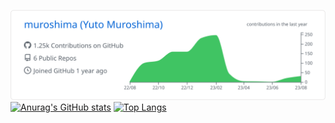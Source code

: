 [![](https://raw.githubusercontent.com/muroshima/muroshima/main/profile-summary-card-output/github/0-profile-details.svg)](https://github.com/vn7n24fzkq/github-profile-summary-cards)
[![Anurag's GitHub stats](https://github-readme-stats.vercel.app/api?username=muroshima)](https://github.com/anuraghazra/github-readme-stats)
[![Top Langs](https://github-readme-stats.vercel.app/api/top-langs/?username=muroshima)](https://github.com/anuraghazra/github-readme-stats)
